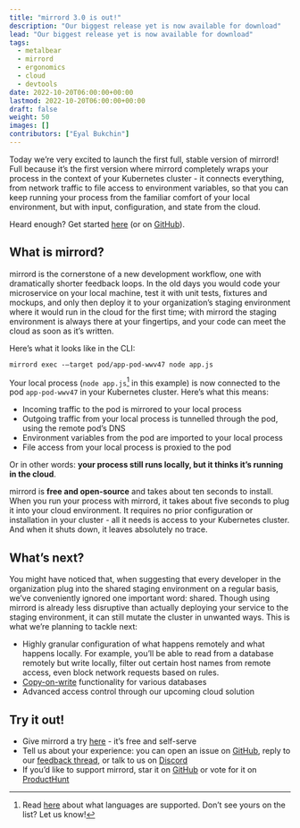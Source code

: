 ```yaml
---
title: "mirrord 3.0 is out!"
description: "Our biggest release yet is now available for download"
lead: "Our biggest release yet is now available for download"
tags:
  - metalbear
  - mirrord
  - ergonomics
  - cloud
  - devtools  
date: 2022-10-20T06:00:00+00:00
lastmod: 2022-10-20T06:00:00+00:00
draft: false
weight: 50
images: []
contributors: ["Eyal Bukchin"]
---
```


Today we’re very excited to launch the first full, stable version of mirrord! Full because it’s the first version where mirrord completely wraps your process in the context of your Kubernetes cluster - it connects everything, from network traffic to file access to environment variables, so that you can keep running your process from the familiar comfort of your local environment, but with input, configuration, and state from the cloud.

Heard enough? Get started [here](https://mirrord.dev/docs/overview/quick-start/) (or on [GitHub](https://github.com/metalbear-co/mirrord)).

## What is mirrord?
mirrord is the cornerstone of a new development workflow, one with dramatically shorter feedback loops. In the old days you would code your microservice on your local machine, test it with unit tests, fixtures and mockups, and only then deploy it to your organization’s staging environment where it would run in the cloud for the first time; with mirrord the staging environment is always there at your fingertips, and your code can meet the cloud as soon as it’s written.

Here’s what it looks like in the CLI:

`mirrord exec -–target pod/app-pod-wwv47 node app.js`

Your local process (`node app.js`[^1] in this example) is now connected to the pod `app-pod-wwv47` in your Kubernetes cluster. Here’s what this means:
* Incoming traffic to the pod is mirrored to your local process
* Outgoing traffic from your local process is tunnelled through the pod, using the remote pod’s DNS
* Environment variables from the pod are imported to your local process
* File access from your local process is proxied to the pod

Or in other words: **your process still runs locally, but it thinks it’s running in the cloud**.

mirrord is **free and open-source** and takes about ten seconds to install. When you run your process with mirrord, it takes about five seconds to plug it into your cloud environment. It requires no prior configuration or installation in your cluster - all it needs is access to your Kubernetes cluster. And when it shuts down, it leaves absolutely no trace.

 [^1]: Read [here](https://mirrord.dev/docs/overview/faq/#what-frameworkslanguages-does-mirrord-support) about what languages are supported. Don’t see yours on the list? Let us know!
## What’s next?
You might have noticed that, when suggesting that every developer in the organization plug into the shared staging environment on a regular basis, we’ve conveniently ignored one important word: shared. Though using mirrord is already less disruptive than actually deploying your service to the staging environment, it can still mutate the cluster in unwanted ways. This is what we’re planning to tackle next:
* Highly granular configuration of what happens remotely and what happens locally. For example, you’ll be able to read from a database remotely but write locally, filter out certain host names from remote access, even block network requests based on rules.
* [Copy-on-write](https://en.wikipedia.org/wiki/Copy-on-write) functionality for various databases
* Advanced access control through our upcoming cloud solution

## Try it out!
* Give mirrord a try [here](https://mirrord.dev/docs/overview/quick-start/) - it’s free and self-serve
* Tell us about your experience: you can open an issue on [GitHub](https://github.com/metalbear-co/mirrord/issues), reply to our [feedback thread](https://github.com/metalbear-co/mirrord/discussions/598), or talk to us on [Discord](https://discord.gg/pSKEdmNZcK)
* If you’d like to support mirrord, star it on [GitHub](https://github.com/metalbear-co/mirrord) or vote for it on [ProductHunt](https://www.producthunt.com/posts/mirrord)
